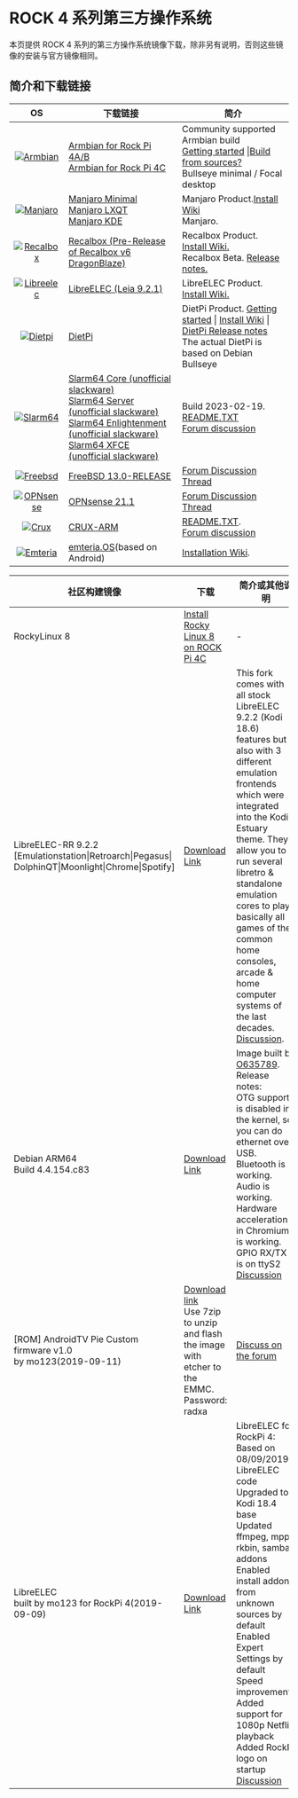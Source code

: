 ﻿---
sidebar_label: '第三方操作系统'
sidebar_position: 20
---

# ROCK 4 系列第三方操作系统

本页提供 ROCK 4 系列的第三方操作系统镜像下载，除非另有说明，否则这些镜像的安装与官方镜像相同。 

## 简介和下载链接

|OS|下载链接|简介|
|:-:|----------------|-------|
|[![Armbian](/img/third-party-images-pic/Armbian.webp)](https://www.armbian.com/rock-pi-4/)|[Armbian for Rock Pi 4A/B](https://github.com/radxa-build/rockpi-4b/releases/latest)<br/>[Armbian for Rock Pi 4C](https://github.com/radxa-build/rockpi-4c/releases/latest)|Community supported Armbian build<br/>[Getting started](https://docs.armbian.com/User-Guide_Getting-Started/) \|[Build from sources?](https://github.com/armbian/build)<br/>Bullseye minimal / Focal desktop|
|[![Manjaro](/img/third-party-images-pic/Manjaro-Logo.webp)](https://manjaro.org)|[Manjaro Minimal](https://mirrors.tuna.tsinghua.edu.cn/osdn/storage/g/m/ma/manjaro-arm/rockpi4/minimal/19.06/Manjaro-ARM-minimal-rockpi4-19.06.img.xz)<br/>[Manjaro LXQT](https://mirrors.xtom.com.hk/osdn//storage/g/m/ma/manjaro-arm/rockpi4/lxqt/19.06/Manjaro-ARM-lxqt-rockpi4-19.06.img.xz)<br/>[Manjaro KDE](https://mirrors.tuna.tsinghua.edu.cn/osdn/storage/g/m/ma/manjaro-arm/rockpi4/kde/19.06/Manjaro-ARM-kde-rockpi4-19.06.img.xz)|Manjaro Product.[Install Wiki](https://www.manjaro.org/)<br/>Manjaro.|
|[![Recalbox](/img/third-party-images-pic/Recalbox-logo.webp)](https://github.com/mrfixit2001/recalbox-rockchip)|[Recalbox (Pre-Release of Recalbox v6 DragonBlaze)](https://github.com/mrfixit2001/recalbox-rockchip/releases/download/200607/recalbox-rockpi4-mrfixit-200607.img.xz)|Recalbox Product.<br/>[Install Wiki.](https://www.recalbox.com/diyrecalbox/)<br/>Recalbox Beta. [Release notes.](https://github.com/mrfixit2001/recalbox-rockchip/releases)|
|[![Libreelec](/img/third-party-images-pic/Libreelec-logo.webp)](https://libreelec.tv/downloads/rockchip/)|[LibreELEC (Leia 9.2.1)](http://releases.libreelec.tv/LibreELEC-RK3399.arm-9.2.1-rock-pi-4.img.gz)|LibreELEC Product. [Install Wiki.](https://libreelec.wiki/)|
|[![Dietpi](/img/third-party-images-pic/dietpi-logo.webp)](https://dietpi.com)|[DietPi](https://dietpi.com/downloads/images/DietPi_ROCKPi4-ARMv8-Bullseye.7z)|DietPi Product. [Getting started](https://dietpi.com/docs/) \| [Install Wiki](https://dietpi.com/docs/install/) \| [DietPi Release notes](https://dietpi.com/docs/releases/)<br/>The actual DietPi is based on Debian Bullseye|
|[![Slarm64](/img/third-party-images-pic/Slarm64-logo.webp)](http://dl.slarm64.org)|[Slarm64 Core (unofficial slackware)](https://dl.slarm64.org/slackware/images/rock_pi_4/slarm64-current-aarch64-core-rock_pi_4-6.1.12-build-20230219.img.zst)<br/>[Slarm64 Server (unofficial slackware)](https://dl.slarm64.org/slackware/images/rock_pi_4/slarm64-current-aarch64-server-rock_pi_4-6.1.12-build-20230219.img.zst)<br/>[Slarm64 Enlightenment (unofficial slackware)](https://dl.slarm64.org/slackware/images/rock_pi_4/slarm64-current-aarch64-enlightenment-rock_pi_4-5.14.6-build-20210919.img.zst)<br/>[Slarm64 XFCE (unofficial slackware)](https://dl.slarm64.org/slackware/images/rock_pi_4/slarm64-current-aarch64-xfce-rock_pi_4-6.1.12-build-20230219.img.zst)|Build 2023-02-19.<br/>[README.TXT](http://dl.slarm64.org/slackware/images/rock_pi_4/README.TXT)<br/>[Forum discussion](https://forum.radxa.com/t/slarm64-aarch64-unofficial-slackware/419/4)|
|[![Freebsd](/img/third-party-images-pic/Freebsd-Logo.webp)](https://www.freebsd.org/platforms/arm.html)|[FreeBSD 13.0-RELEASE](https://personalbsd.org/?page_id=2)|[Forum Discussion Thread](https://forum.radxa.com/t/freebsd-13-current-on-rock-pi4/2071/4)|
|[![OPNsense](/img/third-party-images-pic/OPNsense-Logo.webp)](https://opnsense.org/)|[OPNsense 21.1](https://personalbsd.org/?page_id=2)|[Forum Discussion Thread](https://forum.radxa.com/t/opnsense-for-rock-pi-e-rock-pi-4/4104)|
|[![Crux](/img/third-party-images-pic/Crux-logo.webp)](http://dl.slarm64.org/crux/images/rock_pi_4/crux-arm-3.6-aarch64-core-rock_pi_4-5.15.11-build-20211225.img.zst)|[CRUX-ARM](http://dl.slarm64.org/crux/images/rock_pi_4/crux-arm-3.6-aarch64-core-rock_pi_4-5.15.11-build-20211225.img.zst)|[README.TXT](http://dl.slarm64.org/slackware/images/rock_pi_4/README.TXT).<br/>[Forum discussion](https://forum.radxa.com/t/rock-pi-4-crux-arm-aarch6414)|
|[![Emteria](/img/third-party-images-pic/Emteria-logo.webp)](https://about.emteria.com/knowledgebase/how-to-flash-the-rockpi-4b)|[emteria.OS](https://emteria.com/blog/rockpi-4b)(based on Android)|[Installation Wiki](https://about.emteria.com/knowledgebase/how-to-flash-the-rockpi-4b/).|

|社区构建镜像|下载|简介或其他说明|
|-|-|-|
|RockyLinux 8|[Install Rocky Linux 8 on ROCK Pi 4C](http://www.fieldday.io/installing-rockylinux8-on-rockpi4c/)|-|
|LibreELEC-RR 9.2.2<br/>[Emulationstation\|Retroarch\|Pegasus\|<br/>DolphinQT\|Moonlight\|Chrome\|Spotify]|[Download Link](https://mega.nz/file/bkIyRIJD#ftqGZHrBZ_XDKa2Qqr7FhM_2DtGGWnIv893X3hPe8Ho)|This fork comes with all stock LibreELEC 9.2.2 (Kodi 18.6) features but also with 3 different emulation frontends which were integrated into the Kodi Estuary theme. They allow you to run several libretro & standalone emulation cores to play basically all games of the common home consoles, arcade & home computer systems of the last decades.<br/>[Discussion](https://forum.libreelec.tv/thread/12662-libreelec-rr-9-x-emulationstation-retroarch-pegasus-dolphinqt-moonlight-chrome-s/?postID=139592#post139592).|
|Debian ARM64<br/>Build 4.4.154.c83|[Download Link](https://github.com/SX-GitHub/Debian-ARM64-RockPi4/releases/tag/4.4.154.c83)|Image built by [O635789](https://forum.radxa.com/u/o635789/summary).<br/>Release notes:<br/>OTG support is disabled in the kernel, so you can do ethernet over USB.<br/>Bluetooth is working.<br/>Audio is working.<br/>Hardware acceleration in Chromium is working.<br/>GPIO RX/TX is on ttyS2<br/>[Discussion](https://forum.radxa.com/t/new-custom-debian-arm64-build-4-4-154-c83-is-finally-here/881)|
|[ROM] AndroidTV Pie Custom firmware v1.0<br/>by mo123(2019-09-11)|[Download link](https://mega.nz/#!RdV3HICS!ibg27aRCu...ZiBtbB4mmkIeGY)<br/>Use 7zip to unzip and flash the image with etcher to the EMMC.<br/>Password: radxa|[Discuss on the forum](https://forum.radxa.com/t/rom-androidtv-pie-custom-firmware-by-mo123/1873)|
|LibreELEC<br/>built by mo123 for RockPi 4(2019-09-09)|[Download Link](https://mega.nz/#!MBMmkYLD!Xvl7XtTJPRJwVCwNQj-LCx08Q710zkh4K6e-o4bvI8Q)|LibreELEC for RockPi 4: <br/>Based on 08/09/2019 LibreELEC code<br/>Upgraded to Kodi 18.4 base<br/>Updated ffmpeg, mpp, rkbin, samba, addons<br/>Enabled install addons from unknown sources by default<br/>Enabled Expert Settings by default<br/>Speed improvements<br/>Added support for 1080p Netflix playback<br/>Added RockPi logo on startup<br/>[Discussion](https://forum.radxa.com/t/libreelec-rockpi-4/1869)|
